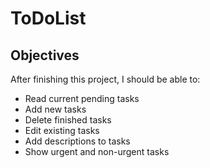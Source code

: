 # ToDoList

## Objectives

After finishing this project, I should be able to:

* Read current pending tasks
* Add new tasks
* Delete finished tasks
* Edit existing tasks
* Add descriptions to tasks
* Show urgent and non-urgent tasks
